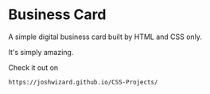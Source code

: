 # Business Card
A simple digital business card built by HTML and CSS only.

It's simply amazing.

Check it out on

```https://joshwizard.github.io/CSS-Projects/```
